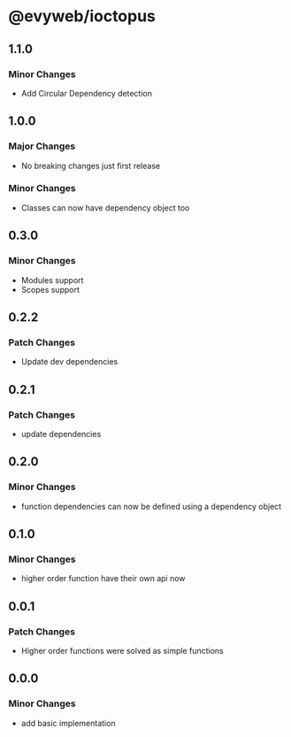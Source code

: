 # @evyweb/ioctopus

## 1.1.0

### Minor Changes

- Add Circular Dependency detection

## 1.0.0

### Major Changes

- No breaking changes just first release

### Minor Changes

- Classes can now have dependency object too

## 0.3.0

### Minor Changes

- Modules support
- Scopes support

## 0.2.2

### Patch Changes

- Update dev dependencies

## 0.2.1

### Patch Changes

- update dependencies

## 0.2.0

### Minor Changes

- function dependencies can now be defined using a dependency object

## 0.1.0

### Minor Changes

- higher order function have their own api now

## 0.0.1

### Patch Changes

- Higher order functions were solved as simple functions

## 0.0.0

### Minor Changes

- add basic implementation
